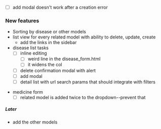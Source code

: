 - [ ] add modal doesn't work after a creation error
      
      
### New features
- Sorting by disease or other models
- list view for every related model with ability to delete, update, create
	- add the links in the sidebar
- disease list tasks
	 - [ ]  inline editing
		 - [ ] weird line in the disease_form.html
		 - [ ] it widens the col
	 - [ ] delete confirmation modal with alert
	 - [ ] add modal
	 - [ ] detail list with url search params that should integrate with filters
* medicine form
	 - [ ] related model is added twice to the dropdown--prevent that

##### Later
* add the other models 